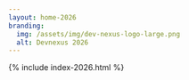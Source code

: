 ```yaml
---
layout: home-2026
branding:
  img: /assets/img/dev-nexus-logo-large.png
  alt: Devnexus 2026
---
```

{% include index-2026.html %}